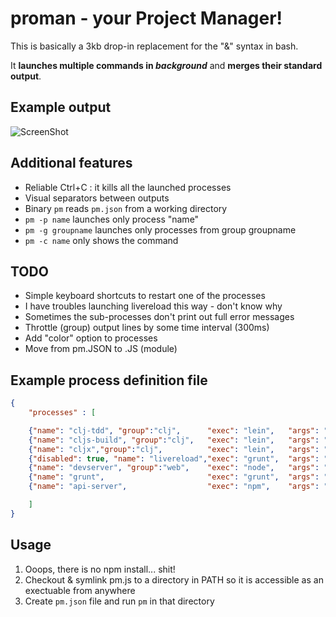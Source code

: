 # proman - your Project Manager!

This is basically a 3kb drop-in replacement for the "&" syntax in bash.

It **launches multiple commands in *background*** and **merges their standard output**.

## Example output

![ScreenShot](http://cl.ly/SKyK/1.%20node%20pm.js%20(node)%20(via%20Ember).png)

## Additional features

- Reliable Ctrl+C : it kills all the launched processes
- Visual separators between outputs
- Binary `pm` reads `pm.json` from a working directory
- `pm -p name` launches only process "name"
- `pm -g groupname` launches only processes from group groupname
- `pm -c name` only shows the command

## TODO

- Simple keyboard shortcuts to restart one of the processes
- I have troubles launching livereload this way - don't know why
- Sometimes the sub-processes don't print out full error messages
- Throttle (group) output lines by some time interval (300ms)
- Add "color" option to processes
- Move from pm.JSON to .JS (module)

## Example process definition file

```json
{
    "processes" : [

    {"name": "clj-tdd", "group":"clj",      "exec": "lein",   "args": "with-profile bleeding midje :autotest", "cwd":"editor"},
    {"name": "cljs-build", "group":"clj",   "exec": "lein",   "args": "cljsbuild auto dev", "cwd":"editor"},
    {"name": "cljx","group":"clj",          "exec": "lein",   "args": "cljx auto", "cwd": "editor"},
    {"disabled": true, "name": "livereload","exec": "grunt",  "args": "watch --gruntfile Gruntfile-LiveReload.js", "cwd" : "client"},
    {"name": "devserver", "group":"web",    "exec": "node",   "args": "app.js", "cwd":"devserver"},
    {"name": "grunt",         				"exec": "grunt",  "args": "watch", "cwd" : "client"},
    {"name": "api-server",    				"exec": "npm",    "args": "start", "cwd" : "server"}

    ]
}

```

## Usage

1. Ooops, there is no npm install... shit!
2. Checkout & symlink pm.js to a directory in PATH so it is accessible as an exectuable from anywhere
2. Create `pm.json` file and run `pm` in that directory